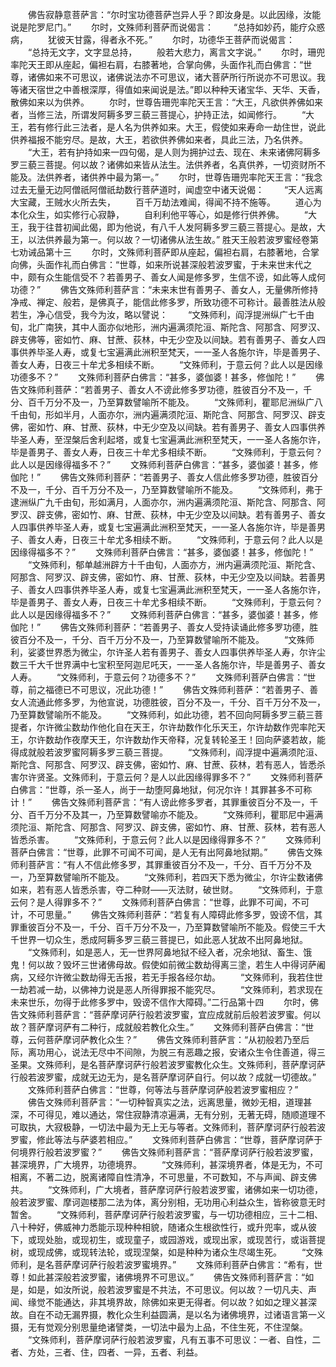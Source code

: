 <!-- { "loadSidebar": true } -->
　　佛告寂静意菩萨言：“尔时宝功德菩萨岂异人乎？即汝身是。以此因缘，汝能说是陀罗尼门。”
　　尔时，文殊师利菩萨而说偈言：
　　“总持如妙药，能疗众惑病，
　　犹彼天甘露，得者永不死。”
　　尔时，功德华王菩萨而说偈言：
　　“总持无文字，文字显总持，
　　般若大悲力，离言文字说。”
　　尔时，珊兜率陀天王即从座起，偏袒右肩，右膝著地，合掌向佛，头面作礼而白佛言：“世尊，诸佛如来不可思议，诸佛说法亦不可思议，诸大菩萨所行所说亦不可思议。我等诸天宿世之中善根深厚，得值如来闻说是法。”即以种种天诸宝华、天华、天香，散佛如来以为供养。
　　尔时，世尊告珊兜率陀天王言：“大王，凡欲供养佛如来者，当修三法，所谓发阿耨多罗三藐三菩提心，护持正法，如闻修行。
　　“大王，若有修行此三法者，是人名为供养如来。大王，假使如来寿命一劫住世，说此供养福报不能穷尽。是故，大王，若欲供养佛如来者，具此三法，乃名供养。
　　“大王，若有护持如来一四句偈，是人则为拥护过去、现在、未来诸佛阿耨多罗三藐三菩提。何以故？诸佛如来皆从法生。法供养者，名真供养，一切资财所不能及。法供养者，诸供养中最为第一。”
　　尔时，世尊告珊兜率陀天王言：“我念过去无量无边阿僧祇阿僧祇劫数行菩萨道时，闻虚空中诸天说偈：
　　“天人远离大宝藏，王贼水火所去失，
　　百千万劫法难闻，得闻不持不施等。
　　道心为本化众生，如实修行心寂静，
　　自利利他平等心，如是修行供养佛。
　　“大王，我于往昔初闻此偈，即为他说，有八千人发阿耨多罗三藐三菩提心。是故，大王，以法供养最为第一。何以故？一切诸佛从法生故。”
胜天王般若波罗蜜经卷第七劝诫品第十三
　　尔时，文殊师利菩萨即从座起，偏袒右肩，右膝著地，合掌向佛，头面作礼而白佛言：“世尊，如来所说甚深般若波罗蜜，于未来世末代之中，颇有众生能信受不？若善男子、善女人闻是修多罗，生信不谤，如此等人成何功德？”
　　佛告文殊师利菩萨言：“未来末世有善男子、善女人，无量佛所修持净戒、禅定、般若，是佛真子，能信此修多罗，所致功德不可称计。最善胜法从般若生，净心信受，我今为汝，略以譬说：
　　“文殊师利，阎浮提洲纵广七千由旬，北广南狭，其中人面亦似地形，洲内遍满须陀洹、斯陀含、阿那含、阿罗汉、辟支佛等，密如竹、麻、甘蔗、荻林，中无少空及以间缺。若有善男子、善女人四事供养毕圣人寿，或复七宝遍满此洲积至梵天，一一圣人各施尔许，毕是善男子、善女人寿，日夜三十牟尤多相续不断。
　　“文殊师利，于意云何？此人以是因缘功德多不？”
　　文殊师利菩萨白佛言：“甚多，婆伽婆！甚多，修伽陀！”
　　佛告文殊师利菩萨：“若善男子、善女人不谤此修多罗功德，胜彼百分不及一，千分、百千万分不及一，乃至算数譬喻所不能及。
　　“文殊师利，瞿耶尼洲纵广八千由旬，形如半月，人面亦尔，洲内遍满须陀洹、斯陀含、阿那含、阿罗汉、辟支佛，密如竹、麻、甘蔗、荻林，中无少空及以间缺。若有善男子、善女人四事供养毕圣人寿，至涅槃后舍利起塔，或复七宝遍满此洲积至梵天，一一圣人各施尔许，毕是善男子、善女人寿，日夜三十牟尤多相续不断。
　　“文殊师利，于意云何？此人以是因缘得福多不？”
　　文殊师利菩萨白佛言：“甚多，婆伽婆！甚多，修伽陀！”
　　佛告文殊师利菩萨：“若善男子、善女人信此修多罗功德，胜彼百分不及一，千分、百千万分不及一，乃至算数譬喻所不能及。
　　“文殊师利，弗于逮洲纵广九千由旬，形如满月，人面亦尔，洲内遍满须陀洹、斯陀含、阿那含、阿罗汉、辟支佛，密如竹、麻、甘蔗、荻林，中无少空及以间缺。若有善男子、善女人四事供养毕圣人寿，或复七宝遍满此洲积至梵天，一一圣人各施尔许，毕是善男子、善女人寿，日夜三十牟尤多相续不断。
　　“文殊师利，于意云何？此人以是因缘得福多不？”
　　文殊师利菩萨白佛言：“甚多，婆伽婆！甚多，修伽陀！”
　　“文殊师利，郁单越洲辟方十千由旬，人面亦方，洲内遍满须陀洹、斯陀含、阿那含、阿罗汉、辟支佛，密如竹、麻、甘蔗、荻林，中无少空及以间缺。若善男子、善女人四事供养毕圣人寿，或复七宝遍满此洲积至梵天，一一圣人各施尔许，毕是善男子、善女人寿，日夜三十牟尤多相续不断。
　　“文殊师利，于意云何？此人以是因缘得福多不？”
　　文殊师利菩萨白佛言：“甚多，婆伽婆！甚多，修伽陀！”
　　佛告文殊师利菩萨：“若善男子、善女人受持读诵此修多罗功德，胜彼百分不及一，千分、百千万分不及一，乃至算数譬喻所不能及。
　　“文殊师利，娑婆世界悉为微尘，尔许圣人若有善男子、善女人四事供养毕圣人寿，尔许尘数三千大千世界满中七宝积至阿迦尼吒天，一一圣人各施尔许，毕是善男子、善女人寿。
　　“文殊师利，于意云何？功德多不？”
　　文殊师利菩萨白佛言：“世尊，前之福德已不可思议，况此功德！”
　　佛告文殊师利菩萨：“若善男子、善女人流通此修多罗，为他宣说，功德胜彼，百分不及一，千分、百千万分不及一，乃至算数譬喻所不能及。
　　“文殊师利，如此功德，若不回向阿耨多罗三藐三菩提者，尔许微尘数劫作他化自在天王，尔许劫数作化乐天王，尔许劫数作兜率陀天王，尔许数劫作夜摩天王，尔许数劫作天帝释，况复转轮圣王！回向萨婆若故，能得成就般若波罗蜜阿耨多罗三藐三菩提。
　　“文殊师利，阎浮提中遍满须陀洹、斯陀含、阿那含、阿罗汉、辟支佛，密如竹、麻、甘蔗、荻林，若有恶人，皆悉杀害尔许贤圣。文殊师利，于意云何？是人以此因缘得罪多不？”
　　文殊师利菩萨白佛言：“世尊，杀一圣人，尚于一劫堕阿鼻地狱，何况尔许！其罪甚多不可称计！”
　　佛告文殊师利菩萨言：“有人谤此修多罗者，其罪重彼百分不及一，千分、百千万分不及其一，乃至算数譬喻亦不能及。
　　“文殊师利，瞿耶尼中遍满须陀洹、斯陀含、阿那含、阿罗汉、辟支佛，密如竹、麻、甘蔗、荻林，若有恶人皆悉杀害。
　　“文殊师利，于意云何？此人以是因缘得罪多不？”
　　文殊师利菩萨白佛言：“世尊，此罪不可闻不可闻，是人无有出阿鼻地狱期。”
　　佛告文殊师利菩萨言：“有人不信此修多罗，其罪重彼百分不及一，千分、百千万分不及一，乃至算数譬喻所不能及。
　　“文殊师利，若四天下悉为微尘，尔许尘数诸佛如来，若有恶人皆悉杀害，夺二种财——灭法财，破世财。
　　“文殊师利，于意云何？是人得罪多不？”
　　文殊师利菩萨白佛言：“世尊，此罪不可闻，不可计，不可思量。”
　　佛告文殊师利菩萨：“若复有人障碍此修多罗，毁谤不信，其罪重彼百分不及一，千分、百千万分不及一，乃至算数譬喻所不能及。假使三千大千世界一切众生，悉成阿耨多罗三藐三菩提已，如此恶人犹故不出阿鼻地狱。
　　“文殊师利，如是恶人，无一世界阿鼻地狱不经入者，况余地狱、畜生、饿鬼！何以故？毁坏三世诸佛母故。假使如前微尘数劫得离三塗，若生人中得诃萨阇病，又经尔许微尘数劫得无舌报，若无手报各经尔劫。
　　“文殊师利，我若住世一劫若减一劫，以佛神力说是恶人所得罪报不能究尽。
　　“文殊师利，若求现在未来世乐，勿得于此修多罗中，毁谤不信作大障碍。”二行品第十四
　　尔时，佛告文殊师利菩萨言：“菩萨摩诃萨行般若波罗蜜，宜应成就前后般若波罗蜜。何以故？菩萨摩诃萨有二种行，成就般若教化众生。”
　　文殊师利菩萨白佛言：“世尊，云何菩萨摩诃萨教化众生？”
　　佛告文殊师利菩萨言：“从初般若乃至后际，离功用心，说法无尽中不间隙，为脱三有恶趣之报，安诸众生令住善道，得三圣果。文殊师利，是名菩萨摩诃萨行般若波罗蜜教化众生。文殊师利，菩萨摩诃萨行般若波罗蜜，成就无边无为，是名菩萨摩诃萨自行。何以故？成就一切德故。”
　　文殊师利菩萨白佛言：“世尊，何等法与菩萨摩诃萨般若波罗蜜相应？”
　　佛告文殊师利菩萨言：“一切种智真实之法，远离思量，微妙无相，道理甚深，不可得见，难以通达，常住寂静清凉遍满，无有分别，无著无碍，随顺道理不可取执，大寂极静，一切法中最为无上无与等者。文殊师利，菩萨摩诃萨行般若波罗蜜，修此等法与萨婆若相应。”
　　文殊师利菩萨白佛言：“世尊，菩萨摩诃萨于何境界行般若波罗蜜？”
　　佛告文殊师利菩萨言：“菩萨摩诃萨行般若波罗蜜，甚深境界，广大境界，功德境界。
　　“文殊师利，甚深境界者，体是无为，不可相离，不著二边，脱离诸障自性清净，不可思量，不可数知，不与声闻、辟支佛共。
　　“文殊师利，广大境者，菩萨摩诃萨行般若波罗蜜，诸佛如来一切功德，般若波罗蜜、摩诃迦楼那二法为体，离分别相，无功用心利益众生，皆称彼意无时暂舍。
　　“文殊师利，菩萨摩诃萨行般若波罗蜜，与一切功德相应，三十二相、八十种好，佛威神力悉能示现种种相貌，随诸众生根欲性行，或升兜率，或从彼下，或现处胎，或现初生，或现童子，或园游戏，或现出家，或现苦行，或诣菩提树，或现成佛，或现转法轮，或现涅槃，如是种种为诸众生尽竭生死。
　　“文殊师利，是名菩萨摩诃萨行般若波罗蜜境界。”
　　文殊师利菩萨白佛言：“希有，世尊！如此甚深般若波罗蜜，诸佛境界不可思议。”
　　佛告文殊师利菩萨言：“如是，如是，如汝所说，般若波罗蜜是不共法，不可思议。何以故？一切凡夫、声闻、缘觉不能通达，非其境界故，除佛如来更无得者。何以故？如如之理义甚深故。自在不动无漏界摄，教化众生利益圆满，是以名为诸佛境界，过诸语言第一义摄，无有觉观分别思量绝诸譬类，一切法中最为上品，不住生死，不住涅槃。
　　“文殊师利，菩萨摩诃萨行般若波罗蜜，凡有五事不可思议：一者、自性，二者、方处，三者、住，四者、一异，五者、利益。
